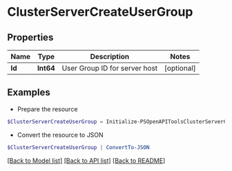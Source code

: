 # ClusterServerCreateUserGroup
## Properties

Name | Type | Description | Notes
------------ | ------------- | ------------- | -------------
**Id** | **Int64** | User Group ID for server host | [optional] 

## Examples

- Prepare the resource
```powershell
$ClusterServerCreateUserGroup = Initialize-PSOpenAPIToolsClusterServerCreateUserGroup  -Id null
```

- Convert the resource to JSON
```powershell
$ClusterServerCreateUserGroup | ConvertTo-JSON
```

[[Back to Model list]](../README.md#documentation-for-models) [[Back to API list]](../README.md#documentation-for-api-endpoints) [[Back to README]](../README.md)

